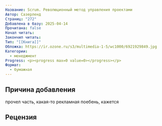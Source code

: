 ```yaml
---
Название: Scrum. Революционный метод управления проектами
Автор: Сазерленд
Страниц: "272"
Добавлена в базу: 2025-04-14
Прочитана: false
Начал читать: 
Закончил читать: 
Тип: "[[Книга]]"
Обложка: https://ir.ozone.ru/s3/multimedia-1-5/wc1000/6921929849.jpg
Категории:
  - менеджмент
Progress: <p><progress max=0 value=0></progress></p>
Формат:
  - бумажная
---
```

## Причина добавления

прочел часть, какая-то рекламная поебень, кажется
## Рецензия
